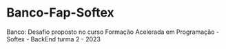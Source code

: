 # Banco-Fap-Softex
Banco: Desafio proposto no curso Formação Acelerada em Programação - Softex - BackEnd turma 2 - 2023
